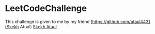 # LeetCodeChallenge

This challenge is given to me by my friend [https://github.com/ataul443](Skekh Atual)
[Skekh Ataul](https://docs.microsoft.com/azure/notebooks).
